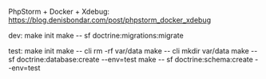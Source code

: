PhpStorm + Docker + Xdebug: https://blog.denisbondar.com/post/phpstorm_docker_xdebug

dev:
    make init
    make -- sf doctrine:migrations:migrate

test:
    make init
    make -- cli rm -rf var/data
    make -- cli mkdir var/data 
    make -- sf doctrine:database:create --env=test
    make -- sf doctrine:schema:create --env=test
